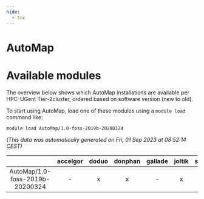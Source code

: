 ```yaml
---
hide:
  - toc
---
```


AutoMap
=======

# Available modules


The overview below shows which AutoMap installations are available per HPC-UGent Tier-2cluster, ordered based on software version (new to old).

To start using AutoMap, load one of these modules using a `module load` command like:

```shell
module load AutoMap/1.0-foss-2019b-20200324
```

*(This data was automatically generated on Fri, 01 Sep 2023 at 08:52:14 CEST)*  

| |accelgor|doduo|donphan|gallade|joltik|skitty|swalot|victini|
| :---: | :---: | :---: | :---: | :---: | :---: | :---: | :---: | :---: |
|AutoMap/1.0-foss-2019b-20200324|-|x|x|-|x|x|-|x|
